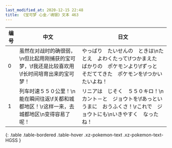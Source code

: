 ```yaml
---
last_modified_at: 2020-12-15 22:48
title: 《宝可梦 心金／魂银》文本 463
---
```

| 编号 | 中文 | 日文 |
| ---- | ---- | ---- |
| 0 | 虽然在对战时的确很弱，\n但比起用刚捕获的宝可梦，\f我还是比较喜欢用\f长时间培育出来的宝可梦！ | やっぱり　たいせんの　ときは\nたとえ　よわくたって\fつかまえた　ばかりの　ポケモンより\fずっと　そだててきた　ポケモンを\fつかいたいよね！ |
| 1 | 列车时速５５０公里！\n能在瞬间往返\f关都和城都地区！\r这样一来，去城都地区\n变得容易了呢！ | リニアは　じそく　５５０キロ！\nカント－と　ジョウトを\fあっというまに　おうふくさ！\rこれで　ジョウトにも\nいきやすく　なったね！ |
{: .table .table-bordered .table-hover .xz-pokemon-text .xz-pokemon-text-HGSS }